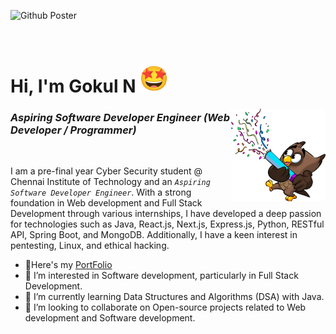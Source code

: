![Github Poster](https://github.com/user-attachments/assets/7e5ae670-97f3-422d-883c-7637254dffc4)

<br>


# Hi, I'm Gokul N <img src="512.gif" alt="GIF" width="45" height="45">    
<img src="Torch.png" align="right" alt="PNG" width="30%" height="30%">


### *Aspiring Software Developer Engineer (Web Developer / Programmer)* 

<br>

I am a pre-final year Cyber Security student @ Chennai Institute of Technology and an *`Aspiring Software Developer Engineer`*. With a strong foundation in Web development and Full Stack Development through various internships, I have developed a deep passion for technologies such as Java, React.js, Next.js, Express.js, Python, RESTful API, Spring Boot, and MongoDB. Additionally, I have a keen interest in pentesting, Linux, and ethical hacking.

- 🚀Here's my [PortFolio](https://my-portfolio-gokul-projects.vercel.app/)
- 👀 I’m interested in Software development, particularly in Full Stack Development.
- 🌱 I’m currently learning Data Structures and Algorithms (DSA) with Java.
- 💞 I’m looking to collaborate on Open-source projects related to Web development and Software development.

